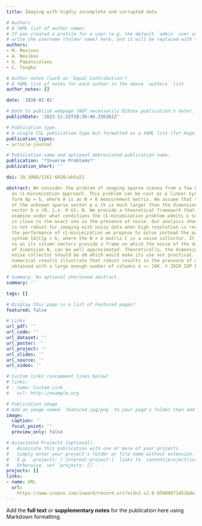 ```yaml
---
title: Imaging with highly incomplete and corrupted data

# Authors
# A YAML list of author names
# If you created a profile for a user (e.g. the default `admin` user at `content/authors/admin/`), 
# write the username (folder name) here, and it will be replaced with their full name and linked to their profile.
authors:
- M. Moscoso
- A. Novikov
- G. Papanicolaou
- C. Tsogka

# Author notes (such as 'Equal Contribution')
# A YAML list of notes for each author in the above `authors` list
author_notes: []

date: '2020-01-01'

# Date to publish webpage (NOT necessarily Bibtex publication's date).
publishDate: '2023-11-22T10:36:46.336362Z'

# Publication type.
# A single CSL publication type but formatted as a YAML list (for Hugo requirements).
publication_types:
- article-journal

# Publication name and optional abbreviated publication name.
publication: '*Inverse Problems*'
publication_short: ''

doi: 10.1088/1361-6420/ab5a21

abstract: We consider the problem of imaging sparse scenes from a few noisy data using
  an ℓ1-minimization approach. This problem can be cast as a linear system of the
  form Ap = b, where A is an N × K measurement matrix. We assume that the dimension
  of the unknown sparse vector p ϵ ℂk is much larger than the dimension of the data
  vector b ϵ ℂN, i.e. K Gt; N. We provide a theoretical framework that allows us to
  examine under what conditions the ℓ1-minimization problem admits a solution that
  is close to the exact one in the presence of noise. Our analysis shows that ℓ1-minimization
  is not robust for imaging with noisy data when high resolution is required. To improve
  the performance of ℓ1-minimization we propose to solve instead the augmented linear
  system [A|C]p = b, where the N × σ matrix C is a noise collector. It is constructed
  so as its column vectors provide a frame on which the noise of the data, a vector
  of dimension N, can be well approximated. Theoretically, the dimension σ of the
  noise collector should be eN which would make its use not practical. However, our
  numerical results illustrate that robust results in the presence of noise can be
  obtained with a large enough number of columns σ ≺∼ 10K. © 2020 IOP Publishing Ltd.

# Summary. An optional shortened abstract.
summary: ''

tags: []

# Display this page in a list of Featured pages?
featured: false

# Links
url_pdf: ''
url_code: ''
url_dataset: ''
url_poster: ''
url_project: ''
url_slides: ''
url_source: ''
url_video: ''

# Custom links (uncomment lines below)
# links:
# - name: Custom Link
#   url: http://example.org

# Publication image
# Add an image named `featured.jpg/png` to your page's folder then add a caption below.
image:
  caption: ''
  focal_point: ''
  preview_only: false

# Associated Projects (optional).
#   Associate this publication with one or more of your projects.
#   Simply enter your project's folder or file name without extension.
#   E.g. `projects: ['internal-project']` links to `content/project/internal-project/index.md`.
#   Otherwise, set `projects: []`.
projects: []
links:
- name: URL
  url: 
    https://www.scopus.com/inward/record.uri?eid=2-s2.0-85080071452&doi=10.1088%2f1361-6420%2fab5a21&partnerID=40&md5=212247134257d02c2c96a827d50bbbfa
---
```


Add the **full text** or **supplementary notes** for the publication here using Markdown formatting.
